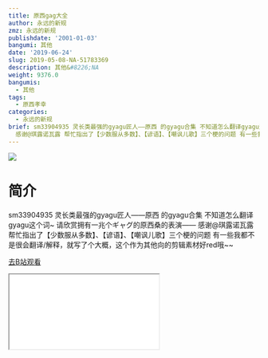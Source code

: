 ```yaml
---
title: 原西gag大全
author: 永远的新规
zmz: 永远的新规
publishdate: '2001-01-03'
bangumi: 其他
date: '2019-06-24'
slug: 2019-05-08-NA-51783369
description: 其他&#8226;NA
weight: 9376.0
bangumis:
  - 其他
tags:
  - 原西孝幸
categories:
  - 永远的新规
brief: sm33904935 灵长类最强的gyagu匠人——原西 的gyagu合集 不知道怎么翻译gyagu这个词~ 请欣赏拥有一兆个ギャグ的原西桑的表演——
  感谢@琪露诺瓦露 帮忙指出了【少数服从多数】、【谚语】、【嘲讽儿歌】三个梗的问题 有一些我都不是很会翻译/解释，就写了个大概，这个作为其他向的剪辑素材好red哦~~
---
```

![](https://raw.githubusercontent.com/tcgriffith/owaraisite/master/static/tmpimg/2bb4b0694f89adce8dc66d269511cb48ab6f0f2c.jpg.480.jpg)
# 简介  
sm33904935
灵长类最强的gyagu匠人——原西 的gyagu合集 不知道怎么翻译gyagu这个词~
请欣赏拥有一兆个ギャグ的原西桑的表演——
感谢@琪露诺瓦露 帮忙指出了【少数服从多数】、【谚语】、【嘲讽儿歌】三个梗的问题
有一些我都不是很会翻译/解释，就写了个大概，这个作为其他向的剪辑素材好red哦~~  

[去B站观看](https://www.bilibili.com/video/av51783369/)
<div class ="resp-container"><iframe class="testiframe" src="//player.bilibili.com/player.html?aid=51783369"", scrolling="no", allowfullscreen="true" > </iframe></div> 

